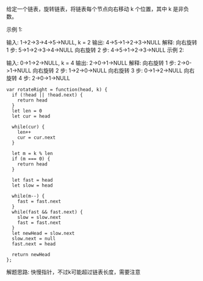 给定一个链表，旋转链表，将链表每个节点向右移动 k 个位置，其中 k 是非负数。

示例 1:

输入: 1->2->3->4->5->NULL, k = 2
输出: 4->5->1->2->3->NULL
解释:
向右旋转 1 步: 5->1->2->3->4->NULL
向右旋转 2 步: 4->5->1->2->3->NULL
示例 2:

输入: 0->1->2->NULL, k = 4
输出: 2->0->1->NULL
解释:
向右旋转 1 步: 2->0->1->NULL
向右旋转 2 步: 1->2->0->NULL
向右旋转 3 步: 0->1->2->NULL
向右旋转 4 步: 2->0->1->NULL

```
var rotateRight = function(head, k) {
  if (!head || !head.next) {
    return head
  }
  let len = 0
  let cur = head

  while(cur) {
    len++
    cur = cur.next
  }

  let m = k % len
  if (m === 0) {
    return head
  }

  let fast = head
  let slow = head

  while(m--) {
    fast = fast.next
  }
  while(fast && fast.next) {
    slow = slow.next
    fast = fast.next
  }
  let newHead = slow.next
  slow.next = null
  fast.next = head

  return newHead
};
```

解题思路: 快慢指针，不过k可能超过链表长度，需要注意